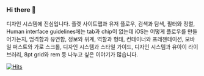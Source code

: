 ### Hi there 👋

디자인 시스템에 진심입니다. 플랫 사이트맵과 유저 플로우, 검색과 탐색, 필터와 정렬, Human interface guidelines에는 tab과 chip이 없는데 iOS는 어떻게 플로우를 만들어가는지, 엄격함과 유연함, 정보와 위계, 역할과 형태, 컨테이너와 프레젠테이션, 모바일 퍼스트와 가로 스크롤, 디자인 시스템과 스타일 가이드, 디자인 시스템과 유아이 라이브러리, 8pt grid와 rem 등 나누고 싶은 이야기가 많습니다.


[![Hits](https://hits.seeyoufarm.com/api/count/incr/badge.svg?url=https%3A%2F%2Fgithub.com%2Fsoojubm%2Fhit-counter&count_bg=%2379C83D&title_bg=%23555555&icon=&icon_color=%23E7E7E7&title=%EB%AA%A8%EC%9A%94&edge_flat=false)](https://hits.seeyoufarm.com)

<!--
**soojubm/soojubm** is a ✨ _special_ ✨ repository because its `README.md` (this file) appears on your GitHub profile.

Here are some ideas to get you started:

- 🔭 I’m currently working on ...
- 🌱 I’m currently learning ...
- 👯 I’m looking to collaborate on ...
- 🤔 I’m looking for help with ...
- 💬 Ask me about ...
- 📫 How to reach me: ...
- 😄 Pronouns: ...
- ⚡ Fun fact: ...
-->
